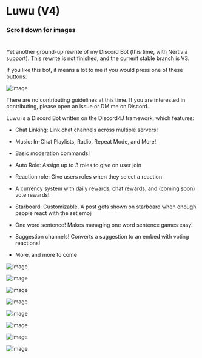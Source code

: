 # Luwu (V4)

### Scroll down for images

#

Yet another ground-up rewrite of my Discord Bot (this time, with Nertivia support). This rewrite is not finished, and the current stable branch is V3.

If you like this bot, it means a lot to me if you would press one of these buttons:

![image](https://user-images.githubusercontent.com/15697938/109404039-1d2fe000-7930-11eb-9592-fe7086724c1b.png)



There are no contributing guidelines at this time. If you are interested in contributing, please open an issue or DM me on Discord.

Luwu is a Discord Bot written on the Discord4J framework, which features:

* Chat Linking: Link chat channels across multiple servers!

* Music: In-Chat Playlists, Radio, Repeat Mode, and More!

* Basic moderation commands!

* Auto Role: Assign up to 3 roles to give on user join

* Reaction role: Give users roles when they select a reaction

* A currency system with daily rewards, chat rewards, and (coming soon) vote rewards!

* Starboard: Customizable. A post gets shown on starboard when enough people react with the set emoji

* One word sentence! Makes managing one word sentence games easy!

* Suggestion channels! Converts a suggestion to an embed with voting reactions!

* More, and more to come

![image](https://user-images.githubusercontent.com/15697938/109403790-b6a9c280-792d-11eb-938a-c8111142c55e.png)

![image](https://user-images.githubusercontent.com/15697938/109403858-6848f380-792e-11eb-81aa-76e81b9144e5.png)

![image](https://user-images.githubusercontent.com/15697938/109403929-397f4d00-792f-11eb-91d3-c57ca35f7c68.png)

![image](https://user-images.githubusercontent.com/15697938/109403971-924ee580-792f-11eb-93b1-376dfe2d31e0.png)

![image](https://user-images.githubusercontent.com/15697938/109403986-ab579680-792f-11eb-8dc1-8c2fdaae3a02.png)

![image](https://user-images.githubusercontent.com/15697938/109403994-b7dbef00-792f-11eb-8064-1ed8b8ccac90.png)

![image](https://user-images.githubusercontent.com/15697938/109404287-992b2780-7932-11eb-9c7e-8c7eb5d3bf77.png)

![image](https://user-images.githubusercontent.com/15697938/109404247-35086380-7932-11eb-9333-82bc0b58b169.png)
